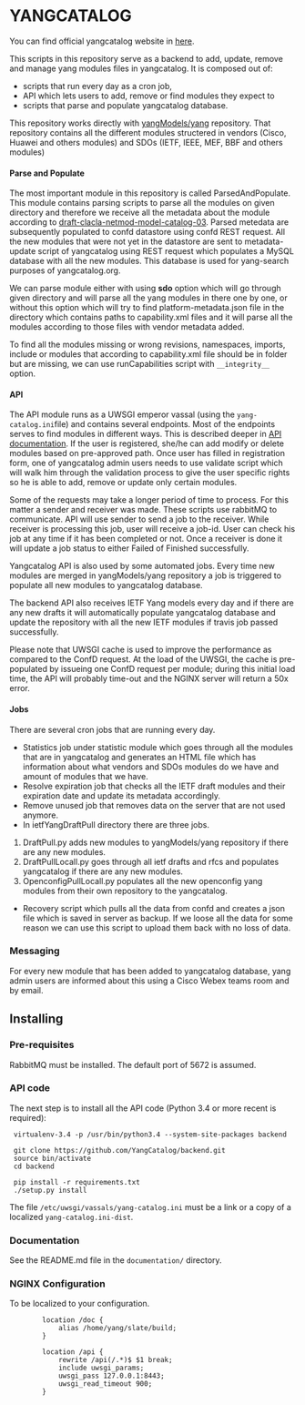 YANGCATALOG
===========

You can find official yangcatalog website in [here](https://yangcatalog.org).

This scripts in this repository serve as a backend to add, update, remove and manage
yang modules files in yangcatalog. It is composed out of:
* scripts that run every day as a cron job, 
* API which lets users to add, remove or find modules they expect to 
* scripts that parse and populate yangcatalog database.

This repository works directly with [yangModels/yang](https://github.com/YangModels/yang)
repository. That repository contains all the different modules
structered in vendors (Cisco, Huawei and others modules) and SDOs
(IETF, IEEE, MEF, BBF and others modules)

#### Parse and Populate

The most important module in this repository is called ParsedAndPopulate.
This module contains parsing scripts to parse all the modules on given
directory and therefore we receive all the metadata about the module
according to [draft-clacla-netmod-model-catalog-03](https://tools.ietf.org/html/draft-clacla-netmod-model-catalog-03).
Parsed metedata are subsequently populated to confd datastore using
confd REST request. All the new modules that were not yet in the datastore
are sent to metadata-update script of yangcatalog using REST request
which populates a MySQL database with all the new modules. This database
is used for yang-search purposes of yangcatalog.org.

We can parse module either with using __sdo__ option which will go through
given directory and will parse all the yang modules in there one by one,
or without this option which will try to find platform-metadata.json file
in the directory which contains paths to capability.xml files and it
will parse all the modules according to those files with vendor metadata
added.

To find all the modules missing or wrong revisions, namespaces, imports,
include or modules that according to capability.xml file should be in
folder but are missing, we can use runCapabilities script with `__integrity__`
option.

#### API

The API module runs as a UWSGI emperor vassal (using the `yang-catalog.ini`file)
and contains several endpoints. Most
of the endpoints serves to find modules in different ways. This is described
deeper in [API documentation](www.yangcatalog.org/doc). If the user is
registered, she/he can add modify or delete modules based on pre-approved path.
Once user has filled in registration form, one of yangcatalog admin users
needs to use validate script which will walk him through the validation
process to give the user specific rights so he is able to add, remove or
update only certain modules.

Some of the requests may take a longer period of time to process. For this
matter a sender and receiver was made. These scripts use rabbitMQ
to communicate. API will use sender to send a job to the receiver. While
receiver is processing this job, user will receive a job-id. User can
check his job at any time if it has been completed or not. Once a receiver
is done it will update a job status to either Failed of Finished
successfully.

Yangcatalog API is also used by some automated jobs. Every time new
modules are merged in yangModels/yang repository a job is triggered to
populate all new modules to yangcatalog database. 

The backend API also receives
IETF Yang models every day and if there are any new drafts it will
automatically populate yangcatalog database and update the repository
with all the new IETF modules if travis job passed successfully.

Please note that UWSGI cache is used to improve the performance as compared to
the ConfD request. At the load of the UWSGI, the cache is pre-populated by 
issueing one ConfD request per module; during this initial load time, the API
will probably time-out and the NGINX server will return a 50x error.

#### Jobs

There are several cron jobs that are running every day.
* Statistics job under statistic module which goes through all the
modules that are in yangcatalog and generates an HTML file which has
information about what vendors and SDOs modules do we have and amount of
modules that we have.
* Resolve expiration job that checks all the IETF draft modules
and their expiration date and update its metadata accordingly.
* Remove unused job that removes data on the server that are not used
anymore.
* In ietfYangDraftPull directory there are three jobs.
1. DraftPull.py adds new modules
to yangModels/yang repository if there are any new modules. 
2. DraftPullLocall.py
goes through all ietf drafts and rfcs and populates yangcatalog if there
are any new modules.
3. OpenconfigPullLocall.py populates all the
new openconfig yang modules from their own repository to the yangcatalog.
* Recovery script which pulls all the data from confd and creates a json
file which is saved in server as backup. If we loose all the data for
some reason we can use this script to upload them back with no loss of
data.

### Messaging

For every new module that has been added to yangcatalog database, yang admin
users are informed about this using a Cisco Webex teams room and by email.

## Installing

### Pre-requisites

RabbitMQ must be installed. The default port of 5672 is assumed.

### API code

The next step is to install all the API code (Python 3.4 or more recent is required):
```
 virtualenv-3.4 -p /usr/bin/python3.4 --system-site-packages backend
 
 git clone https://github.com/YangCatalog/backend.git 
 source bin/activate
 cd backend
 
 pip install -r requirements.txt
 ./setup.py install
```

The file `/etc/uwsgi/vassals/yang-catalog.ini` must be a link or a copy of a localized `yang-catalog.ini-dist`.

### Documentation

See the README.md file in the `documentation/` directory.

### NGINX Configuration

To be localized to your configuration.

```
        location /doc {
            alias /home/yang/slate/build;
        }

        location /api {
            rewrite /api(/.*)$ $1 break;
            include uwsgi_params;
            uwsgi_pass 127.0.0.1:8443;
            uwsgi_read_timeout 900;
        }
```
